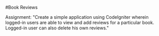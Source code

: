 #Book Reviews

Assignment: "Create a simple application using CodeIgniter wherein logged-in users are able to view and add reviews for a particular book. Logged-in user can also delete his own reviews."
